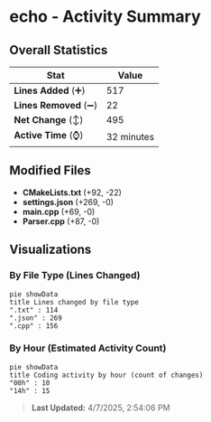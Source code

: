 # echo - Activity Summary 

## Overall Statistics

| Stat                   | Value                                                             |
| ---------------------- | ----------------------------------------------------------------- |
| **Lines Added** (➕)   | 517                                          |
| **Lines Removed** (➖) | 22                                        |
| **Net Change** (↕)    | 495                |
| **Active Time** (⌚)   | 32 minutes |


## Modified Files
- **CMakeLists.txt** (+92, -22)
- **settings.json** (+269, -0)
- **main.cpp** (+69, -0)
- **Parser.cpp** (+87, -0)

## Visualizations

### By File Type (Lines Changed)

```mermaid
pie showData
title Lines changed by file type
".txt" : 114
".json" : 269
".cpp" : 156
```

### By Hour (Estimated Activity Count)

```mermaid
pie showData
title Coding activity by hour (count of changes)
"00h" : 10
"14h" : 15
```


> **Last Updated:** 4/7/2025, 2:54:06 PM